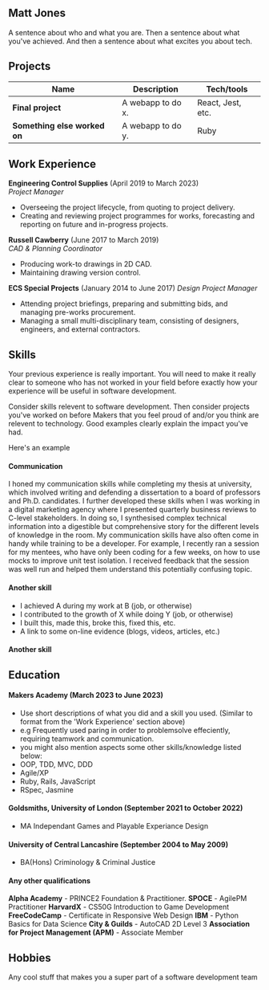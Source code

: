 ## Matt Jones                               
    
A sentence about who and what you are. Then a sentence about what you've achieved. And then a sentence about what excites you about tech.

## Projects

| Name                         | Description       | Tech/tools        |
| ---------------------------- | ----------------- | ----------------- |
| **Final project**            | A webapp to do x. | React, Jest, etc. |
| **Something else worked on** | A webapp to do y. | Ruby              |

## Work Experience

**Engineering Control Supplies** (April 2019 to March 2023)  
_Project Manager_

- Overseeing the project lifecycle, from quoting to project delivery.
- Creating and reviewing  project programmes for works, forecasting and reporting on future and in-progress projects.


**Russell Cawberry** (June 2017 to March 2019)  
_CAD & Planning Coordinator_

- Producing work-to drawings in 2D CAD.
- Maintaining drawing version control.

**ECS Special Projects** (January 2014 to June 2017)
_Design Project Manager_

- Attending project briefings, preparing and submitting bids, and managing pre-works procurement.
- Managing a small multi-disciplinary team, consisting of designers, engineers, and external contractors.


## Skills

Your previous experience is really important. You will need to make it really clear to someone who has not worked in your field before exactly how your experience will be useful in software development.

Consider skills relevent to software development. Then consider projects you've worked on before Makers that you feel proud of and/or you think are relevent to technology. Good examples clearly explain the impact you've had. 


Here's an example

#### Communication
I honed my communication skills while completing my thesis at university, which involved writing and defending a dissertation to a board of professors and Ph.D. candidates. I further developed these skills when I was working in a digital marketing agency where I presented quarterly business reviews to C-level stakeholders. In doing so, I synthesised complex technical information into a digestible but comprehensive story for the different levels of knowledge in the room. My communication skills have also often come in handy while training to be a developer. For example, I recently ran a session for my mentees, who have only been coding for a few weeks, on how to use mocks to improve unit test isolation. I received feedback that the session was well run and helped them understand this potentially confusing topic.

#### Another skill

- I achieved A during my work at B (job, or otherwise)
- I contributed to the growth of X while doing Y (job, or otherwise)
- I built this, made this, broke this, fixed this, etc.
- A link to some on-line evidence (blogs, videos, articles, etc.)

#### Another skill


## Education

#### Makers Academy (March 2023 to June 2023)
- Use short descriptions of what you did and a skill you used. (Similar to format from the 'Work Experience' section above)
- e.g Frequently used paring in order to problemsolve effeciently, requiring teamwork and communication.
- you might also mention aspects some other skills/knowledge listed below: 
- OOP, TDD, MVC, DDD
- Agile/XP
- Ruby, Rails, JavaScript
- RSpec, Jasmine

#### Goldsmiths, University of London (September 2021 to October 2022)

- MA Independant Games and Playable Experiance Design


#### University of Central Lancashire (September 2004 to May 2009)

- BA(Hons) Criminology & Criminal Justice


#### Any other qualifications

**Alpha Academy** - PRINCE2 Foundation & Practitioner.
**SPOCE** - AgilePM Practitioner
**HarvardX** - CS50G Introduction to Game Development
**FreeCodeCamp** - Certificate in Responsive Web Design
**IBM** - Python Basics for Data Science
**City & Guilds** - AutoCAD 2D Level 3
**Association for Project Management (APM)** - Associate Member

## Hobbies

Any cool stuff that makes you a super part of a software development team
